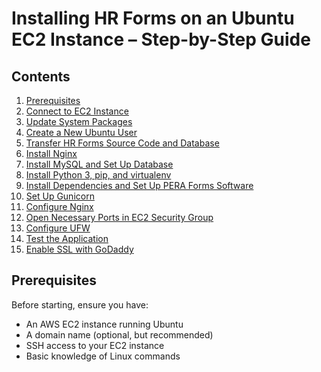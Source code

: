 # Installing HR Forms on an Ubuntu EC2 Instance – Step-by-Step Guide

## Contents
1. [Prerequisites](#prerequisites)
2. [Connect to EC2 Instance](#) 
3. [Update System Packages](#) 
4. [Create a New Ubuntu User](#) 
5. [Transfer HR Forms Source Code and Database](#) 
6. [Install Nginx](#)  
7. [Install MySQL and Set Up Database](#)  
8. [Install Python 3, pip, and virtualenv](#) 
9. [Install Dependencies and Set Up PERA Forms Software](#) 
10. [Set Up Gunicorn](#)  
11. [Configure Nginx](#) 
12. [Open Necessary Ports in EC2 Security Group](#) 
13. [Configure UFW](#) 
14. [Test the Application](#) 
15. [Enable SSL with GoDaddy](#) 

## Prerequisites
Before starting, ensure you have:
  * An AWS EC2 instance running Ubuntu
  * A domain name (optional, but recommended)
  * SSH access to your EC2 instance
  * Basic knowledge of Linux commands
